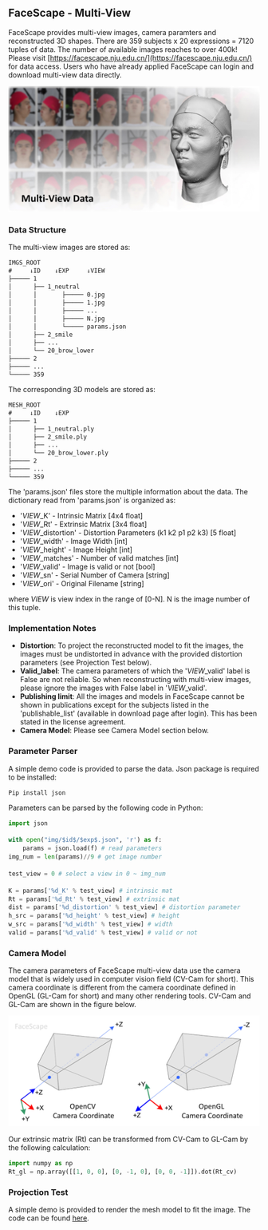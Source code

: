 ## FaceScape - Multi-View

FaceScape provides multi-view images, camera paramters and reconstructed 3D shapes.  There are 359 subjects x 20 expressions = 7120 tuples of data.  The number of available images reaches to over 400k!  Please visit [https://facescape.nju.edu.cn/](https://facescape.nju.edu.cn/) for data access.  Users who have already applied FaceScape can login and download multi-view data directly.

<img src="/figures/facescape_mview.jpg" width="600"> 

### Data Structure
The multi-view images are stored as:
```
IMGS_ROOT
#     ↓ID    ↓EXP     ↓VIEW
├───── 1
│      ├── 1_neutral
│      │       ├───── 0.jpg
│      │       ├───── 1.jpg
│      │       ├───── ...
│      │       ├───── N.jpg
│      │       └───── params.json
│      ├── 2_smile
│      ├── ...             
│      └── 20_brow_lower   
├───── 2
├───── ...
└───── 359
```
The corresponding 3D models are stored as:
```
MESH_ROOT
#     ↓ID    ↓EXP
├───── 1
│      ├── 1_neutral.ply
│      ├── 2_smile.ply
│      ├── ...             
│      └── 20_brow_lower.ply
├───── 2
├───── ...
└───── 359
```
The 'params.json' files store the multiple information about the data.  The dictionary read from 'params.json' is organized as:

 - '$VIEW$_K' - Intrinsic Matrix [4x4 float]
 - '$VIEW$_Rt' - Extrinsic Matrix [3x4 float]
 - '$VIEW$_distortion' - Distortion Parameters (k1 k2 p1 p2 k3) [5 float]
 - '$VIEW$_width' - Image Width [int]
 - '$VIEW$_height' - Image Height [int]
 - '$VIEW$_matches' - Number of valid matches [int]
 - '$VIEW$_valid' - Image is valid or not [bool]
 - '$VIEW$_sn' - Serial Number of Camera [string]
 - '$VIEW$_ori' - Original Filename [string]
 
 where $VIEW$ is view index in the range of [0-N]. N is the image number of this tuple. 
 
### Implementation Notes
 
 - **Distortion**: To project the reconstructed model to fit the images, the images must be undistorted in advance with the provided distortion parameters (see Projection Test below).
 - **Valid_label**: The camera parameters of which the '$VIEW$_valid' label is False are not reliable. So when reconstructing with multi-view images, please ignore the images with False label in '$VIEW$_valid'.
 - **Publishing limit**: All the images and models in FaceScape cannot be shown in publications except for the subjects listed in the 'publishable_list' (available in download page after login).  This has been stated in the license agreement.
 - **Camera Model**: Please see Camera Model section below.

### Parameter Parser
A simple demo code is provided to parse the data.  Json package is required to be installed:
```
Pip install json
```
Parameters can be parsed by the following code in Python:

```python
import json

with open("img/$id$/$exp$.json", 'r') as f:
    params = json.load(f) # read parameters
img_num = len(params)//9 # get image number

test_view = 0 # select a view in 0 ~ img_num

K = params['%d_K' % test_view] # intrinsic mat
Rt = params['%d_Rt' % test_view] # extrinsic mat
dist = params['%d_distortion' % test_view] # distortion parameter
h_src = params['%d_height' % test_view] # height
w_src = params['%d_width' % test_view] # width
valid = params['%d_valid' % test_view] # valid or not
```


### Camera Model

The camera parameters of FaceScape multi-view data use the camera model that is widely used in computer vision field (CV-Cam for short).  This camera coordinate is different from the camera coordinate defined in OpenGL (GL-Cam for short) and many other rendering tools.  CV-Cam and GL-Cam are shown in the figure below.  

<img src="/figures/cam_coord_fs.jpg" width="600"> 

Our extrinsic matrix (Rt) can be transformed from CV-Cam to GL-Cam by the following calculation:
```python
import numpy as np
Rt_gl = np.array([[1, 0, 0], [0, -1, 0], [0, 0, -1]]).dot(Rt_cv)
```

### Projection Test
A simple demo is provided to render the mesh model to fit the image.  The code can be found [here](https://nbviewer.jupyter.org/zhuhao-nju/facescape/blob/master/toolkit/demo_mview_projection.ipynb).
